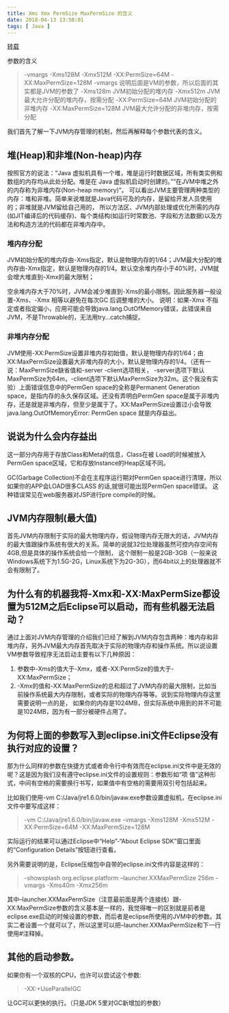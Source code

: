 ```yaml
---
title: Xms Xmx PermSize MaxPermSize 的含义
date: 2018-04-13 13:58:01
tags: [ Java ]
---
```


[转载](https://blog.csdn.net/qq_27258799/article/details/51599093)

参数的含义

> -vmargs -Xms128M -Xmx512M -XX:PermSize=64M 
> -XX:MaxPermSize=128M 
> -vmargs 说明后面是VM的参数，所以后面的其实都是JVM的参数了 
> -Xms128m JVM初始分配的堆内存 
> -Xmx512m JVM最大允许分配的堆内存，按需分配 
> -XX:PermSize=64M JVM初始分配的非堆内存 
> -XX:MaxPermSize=128M JVM最大允许分配的非堆内存，按需分配

我们首先了解一下JVM内存管理的机制，然后再解释每个参数代表的含义。

## 堆(Heap)和非堆(Non-heap)内存

按照官方的说法：“Java 虚拟机具有一个堆，堆是运行时数据区域，所有类实例和数组的内存均从此处分配。堆是在 Java 虚拟机启动时创建的。”“在JVM中堆之外的内存称为非堆内存(Non-heap memory)”。 可以看出JVM主要管理两种类型的内存：堆和非堆。简单来说堆就是Java代码可及的内存，是留给开发人员使用的；非堆就是JVM留给自己用的， 所以方法区、JVM内部处理或优化所需的内存(如JIT编译后的代码缓存)、每个类结构(如运行时常数池、字段和方法数据)以及方法和构造方法的代码都在非堆内存中。

### **堆内存分配**

JVM初始分配的堆内存由-Xms指定，默认是物理内存的1/64；JVM最大分配的堆内存由-Xmx指定，默认是物理内存的1/4。默认空余堆内存小于40%时，JVM就会增大堆直到-Xmx的最大限制；

空余堆内存大于70%时，JVM会减少堆直到-Xms的最小限制。因此服务器一般设置-Xms、-Xmx 相等以避免在每次GC 后调整堆的大小。 
说明：如果-Xmx 不指定或者指定偏小，应用可能会导致java.lang.OutOfMemory错误，此错误来自JVM，不是Throwable的，无法用try…catch捕捉。

### **非堆内存分配**

JVM使用-XX:PermSize设置非堆内存初始值，默认是物理内存的1/64；由XX:MaxPermSize设置最大非堆内存的大小，默认是物理内存的1/4。（还有一说：MaxPermSize缺省值和-server -client选项相关， -server选项下默认MaxPermSize为64m，-client选项下默认MaxPermSize为32m。这个我没有实验）上面错误信息中的PermGen space的全称是Permanent Generation space，是指内存的永久保存区域。还没有弄明白PermGen space是属于非堆内存，还是就是非堆内存，但至少是属于了。XX:MaxPermSize设置过小会导致java.lang.OutOfMemoryError: PermGen space 就是内存益出。

## 说说为什么会内存益出

这一部分内存用于存放Class和Meta的信息，Class在被 Load的时候被放入PermGen space区域，它和存放Instance的Heap区域不同。

GC(Garbage Collection)不会在主程序运行期对PermGen space进行清理，所以如果你的APP会LOAD很多CLASS 的话,就很可能出现PermGen space错误。 
这种错误常见在web服务器对JSP进行pre compile的时候。

## JVM内存限制(最大值)

首先JVM内存限制于实际的最大物理内存，假设物理内存无限大的话，JVM内存的最大值跟操作系统有很大的关系。简单的说就32位处理器虽然可控内存空间有4GB,但是具体的操作系统会给一个限制， 这个限制一般是2GB-3GB（一般来说Windows系统下为1.5G-2G，Linux系统下为2G-3G），而64bit以上的处理器就不会有限制了。

## 为什么有的机器我将-Xmx和-XX:MaxPermSize都设置为512M之后Eclipse可以启动，而有些机器无法启动？

通过上面对JVM内存管理的介绍我们已经了解到JVM内存包含两种：堆内存和非堆内存，另外JVM最大内存首先取决于实际的物理内存和操作系统。所以说设置VM参数导致程序无法启动主要有以下几种原因：

1. 参数中-Xms的值大于-Xmx，或者-XX:PermSize的值大于-XX:MaxPermSize；
2. -Xmx的值和-XX:MaxPermSize的总和超过了JVM内存的最大限制，比如当前操作系统最大内存限制，或者实际的物理内存等等。说到实际物理内存这里需要说明一点的是， 如果你的内存是1024MB，但实际系统中用到的并不可能是1024MB，因为有一部分被硬件占用了。

## 为何将上面的参数写入到eclipse.ini文件Eclipse没有执行对应的设置？

那为什么同样的参数在快捷方式或者命令行中有效而在eclipse.ini文件中是无效的呢？这是因为我们没有遵守eclipse.ini文件的设置规则：参数形如“项 值”这种形式，中间有空格的需要换行书写，如果值中有空格的需要用双引号包括起来。

比如我们使用-vm C:/Java/jre1.6.0/bin/javaw.exe参数设置虚拟机，在eclipse.ini文件中要写成这样：

> -vm 
> C:/Java/jre1.6.0/bin/javaw.exe 
> -vmargs 
> -Xms128M 
> -Xmx512M 
> -XX:PermSize=64M 
> -XX:MaxPermSize=128M

实际运行的结果可以通过Eclipse中“Help”-“About Eclipse SDK”窗口里面的“Configuration Details”按钮进行查看。

另外需要说明的是，Eclipse压缩包中自带的eclipse.ini文件内容是这样的：

> -showsplash 
> org.eclipse.platform 
> –launcher.XXMaxPermSize 
> 256m 
> -vmargs 
> -Xms40m 
> -Xmx256m

其中–launcher.XXMaxPermSize（注意最前面是两个连接线）跟-XX:MaxPermSize参数的含义基本是一样的，我觉得唯一的区别就是前者是eclipse.exe启动的时候设置的参数，而后者是eclipse所使用的JVM中的参数。其实二者设置一个就可以了，所以这里可以把–launcher.XXMaxPermSize和下一行使用#注释掉。

## 其他的启动参数。

如果你有一个双核的CPU，也许可以尝试这个参数:

> -XX:+UseParallelGC

让GC可以更快的执行。（只是JDK 5里对GC新增加的参数）
